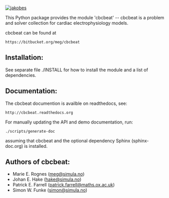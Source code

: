 [![jakobes](https://circleci.com/gh/jakobes/xalbrain.svg?style=shield)](https://circleci.com/gh/jakobes/xalbrain)

This Python package provides the module 'cbcbeat' -- cbcbeat
is a problem and solver collection for cardiac electrophysiology
models.

cbcbeat can be found at 

    https://bitbucket.org/meg/cbcbeat

Installation:
-------------

See separate file ./INSTALL for how to install the module and a list
of dependencies.

Documentation:
---------------

The cbcbeat documention is availble on readthedocs, see:

    http://cbcbeat.readthedocs.org

For manually updating the API and demo documentation, run:

    ./scripts/generate-doc

assuming that cbcbeat and the optional dependency Sphinx
(sphinx-doc.org) is installed.

Authors of cbcbeat:
--------

  * Marie E. Rognes    (meg@simula.no)
  * Johan E. Hake      (hake@simula.no)
  * Patrick E. Farrell (patrick.farrell@maths.ox.ac.uk)
  * Simon W. Funke     (simon@simula.no)
